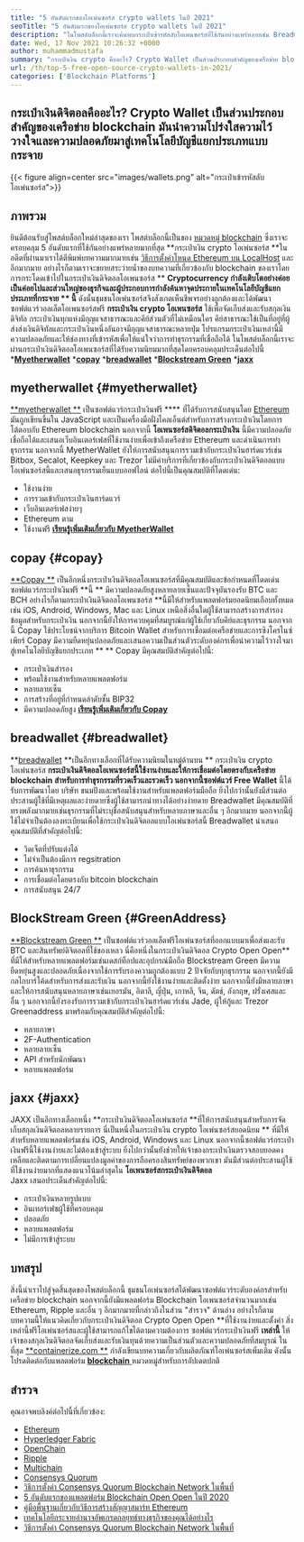 ```yaml
---
title: "5 อันดับแรกของโอเพ่นซอร์ส crypto wallets ในปี 2021" 
seoTitle: "5 อันดับแรกของโอเพ่นซอร์ส crypto wallets ในปี 2021" 
description: "ในโพสต์บล็อกนี้เราจะค้นพบกระเป๋าเข้ารหัสลับโอเพนซอร์สที่ใช้กันอย่างแพร่หลายเช่น Breadwallet, Copay, Jaxx, Greenaddress และ Myetherwallet" 
date: Wed, 17 Nov 2021 10:26:32 +0000
author: muhammadmustafa
summary: "กระเป๋าเงิน crypto คืออะไร? Crypto Wallet เป็นส่วนประกอบสำคัญของเครือข่าย blockchain มันนำความโปร่งใสความไว้วางใจและความปลอดภัยมาสู่เทคโนโลยีบัญชีแยกประเภทแบบกระจาย" 
url: /th/top-5-free-open-source-crypto-wallets-in-2021/
categories: ['Blockchain Platforms']
---
```


## กระเป๋าเงินดิจิตอลคืออะไร? Crypto Wallet เป็นส่วนประกอบสำคัญของเครือข่าย blockchain มันนำความโปร่งใสความไว้วางใจและความปลอดภัยมาสู่เทคโนโลยีบัญชีแยกประเภทแบบกระจาย

{{< figure align=center src="images/wallets.png" alt="กระเป๋าเข้ารหัสลับโอเพ่นซอร์ส">}}


## ภาพรวม
ยินดีต้อนรับสู่โพสต์บล็อกใหม่ล่าสุดของเรา โพสต์บล็อกนี้เป็นของ [หมวดหมู่ blockchain][1] ซึ่งเราจะครอบคลุม 5 อันดับแรกที่ใช้กันอย่างแพร่หลายมากที่สุด **กระเป๋าเงิน crypto โอเพ่นซอร์ส  **ในอดีตที่ผ่านมาเราได้ตีพิมพ์บทความมากมายเช่น [วิธีการตั้งค่าโหนด Ethereum บน LocalHost][2] และอีกมากมาย อย่างไรก็ตามเราจะขยายสระว่ายน้ำของบทความที่เกี่ยวข้องกับ blockchain ของเราโดยการกระโดดเข้าไปในกระเป๋าเงินดิจิตอลโอเพนซอร์ส **   **Cryptocurrency กำลังเติบโตอย่างค่อยเป็นค่อยไปและส่วนใหญ่ของธุรกิจและผู้ประกอบการกำลังค้นหาจุดประกายในเทคโนโลยีบัญชีแยกประเภทที่กระจาย **  นี้**  ดังนั้นชุมชนโอเพ่นซอร์สจึงสังเกตเห็นชีพจรอย่างถูกต้องและได้พัฒนาซอฟต์แวร์วอลเล็ตโอเพนซอร์สฟรี
**กระเป๋าเงิน crypto โอเพนซอร์ส**  ใช้เพื่อจัดเก็บส่งและรับสกุลเงินดิจิทัล กระเป๋าเงินทุกแห่งมีกุญแจสาธารณะและคีย์ส่วนตัวที่ไม่เหมือนใคร คีย์สาธารณะใช้เป็นที่อยู่ที่ผู้ส่งส่งเงินดิจิทัลและกระเป๋าเงินหนึ่งอันอาจมีกุญแจสาธารณะหลายปุ่ม โปรแกรมกระเป๋าเงินเหล่านี้มีความปลอดภัยและให้ช่องทางที่เข้ารหัสเพื่อให้แน่ใจว่าการทำธุรกรรมที่เชื่อถือได้ ในโพสต์บล็อกนี้เราจะผ่านกระเป๋าเงินดิจิตอลโอเพนซอร์สที่ได้รับความนิยมมากที่สุดโดยครอบคลุมประเด็นต่อไปนี้
  ***[Myetherwallet][3]** 
  ***[copay][4]** 
  ***[breadwallet][5]** 
  ***[Blockstream Green][6]** 
  ***[jaxx][7]** 

## myetherwallet   {#myetherwallet}
[**myetherwallet **][8] เป็นซอฟต์แวร์กระเป๋าเงินฟรี  ****  ที่ได้รับการสนับสนุนโดย [Ethereum][9] มันถูกเขียนขึ้นใน JavaScript และเป็นเครื่องมือฝั่งไคลเอ็นต์สำหรับการสร้างกระเป๋าเงินโดยการโต้ตอบกับ Ethereum blockchain นอกจากนี้  **โอเพนซอร์สดิจิตอลกระเป๋าเงิน**   นี้มีความปลอดภัยเชื่อถือได้และเสนอเว็บอินเตอร์เฟสที่ใช้งานง่ายเพื่อเข้าถึงเครือข่าย Ethereum และดำเนินการทำธุรกรรม นอกจากนี้ MyetherWallet ยังให้การสนับสนุนการรวมเข้ากับกระเป๋าเงินฮาร์ดแวร์เช่น Bitbox, Secalot, Keepkey และ Trezor ไม่มีค่าบริการที่เกี่ยวข้องกับกระเป๋าเงินดิจิตอลแบบโอเพ่นซอร์สนี้และเสนอธุรกรรมเย็นแบบออฟไลน์
ต่อไปนี้เป็นคุณสมบัติที่โดดเด่น:
  * ใช้งานง่าย
  * การรวมเข้ากับกระเป๋าเงินฮาร์ดแวร์
  * เว็บอินเตอร์เฟสง่ายๆ
  * Ethereum ตาม
  * ใช้งานฟรี
[**เรียนรู้เพิ่มเติมเกี่ยวกับ MyetherWallet** ][8]

## copay   {#copay}
[**Copay **][10] เป็นอีกหนึ่งกระเป๋าเงินดิจิตอลโอเพนซอร์สที่มีคุณสมบัติและข้อกำหนดที่โดดเด่น ซอฟต์แวร์กระเป๋าเงินฟรี  **นี้ **  มีความปลอดภัยสูงหลายลายเซ็นและปัจจุบันรองรับ BTC และ BCH อย่างไรก็ตามกระเป๋าเงินดิจิตอลโอเพนซอร์ส  **นี้มีให้สำหรับแพลตฟอร์มยอดนิยมเกือบทั้งหมดเช่น iOS, Android, Windows, Mac และ Linux เหนือสิ่งอื่นใดผู้ใช้สามารถสร้างการสำรองข้อมูลสำหรับกระเป๋าเงิน นอกจากนี้ยังให้การควบคุมที่สมบูรณ์แก่ผู้ใช้เกี่ยวกับคีย์และธุรกรรม นอกจากนี้ Copay ใช้ประโยชน์จากบริการ Bitcoin Wallet สำหรับการเชื่อมต่อเครือข่ายและการซิงโครไนซ์เพียร์ Copay มีความยืดหยุ่นปลอดภัยและเสนอความเป็นส่วนตัวระดับองค์กรเพื่อนำความไว้วางใจมาสู่เทคโนโลยีบัญชีแยกประเภท ** ** 
Copay มีคุณสมบัติสำคัญต่อไปนี้:
  * กระเป๋าเงินสำรอง
  * พร้อมใช้งานสำหรับหลายแพลตฟอร์ม
  * หลายลายเซ็น
  * การสร้างที่อยู่ที่กำหนดลำดับชั้น BIP32
  * มีความปลอดภัยสูง
**[เรียนรู้เพิ่มเติมเกี่ยวกับ Copay][11]** 

## **breadwallet** {#breadwallet}
**[breadwallet][12]  **เป็นอีกทางเลือกที่ได้รับความนิยมในหมู่ด้านบน **  กระเป๋าเงิน crypto โอเพ่นซอร์ส  **กระเป๋าเงินดิจิตอลโอเพนซอร์สนี้ใช้งานง่ายและให้การเชื่อมต่อโดยตรงกับเครือข่าย blockchain สำหรับการทำธุรกรรมที่รวดเร็วและรวดเร็ว นอกจากนี้ซอฟต์แวร์ Free Wallet**   นี้ได้รับการพัฒนาโดย บริษัท ขนมปังและพร้อมใช้งานสำหรับแพลตฟอร์มมือถือ ยิ่งไปกว่านั้นยังมีส่วนต่อประสานผู้ใช้ที่มีเหตุผลและง่ายดายซึ่งผู้ใช้สามารถนำทางได้อย่างง่ายดาย Breadwallet มีคุณสมบัติที่ทรงพลังมากมายเช่นธุรกรรมที่ไม่ระบุชื่อสนับสนุนสำหรับหลายภาษาและอื่น ๆ อีกมากมาย นอกจากนี้ผู้ใช้ไม่จำเป็นต้องลงทะเบียนเพื่อใช้กระเป๋าเงินดิจิตอลแบบโอเพ่นซอร์สนี้
Breadwallet นำเสนอคุณสมบัติที่สำคัญต่อไปนี้:
  * วิดเจ็ตที่ปรับแต่งได้
  * ไม่จำเป็นต้องมีการ regsitration
  * การค้นหาธุรกรรม
  * การเชื่อมต่อโดยตรงกับ bitcoin blockchain
  * การสนับสนุน 24/7

## BlockStream Green   {#GreenAddress}
[**Blockstream Green **][13] เป็นซอฟต์แวร์วอลเล็ตฟรีโอเพ่นซอร์สที่ออกแบบมาเพื่อส่งและรับ BTC และสินทรัพย์ดิจิตอลที่ใช้ของเหลว นี่คือหนึ่งในกระเป๋าเงินดิจิตอล Crypto Open Open**  ที่มีให้สำหรับหลายแพลตฟอร์มเช่นเดสก์ท็อปและอุปกรณ์มือถือ Blockstream Green มีความยืดหยุ่นสูงและปลอดภัยเนื่องจากใช้การรับรองความถูกต้องแบบ 2 ปัจจัยกับทุกธุรกรรม นอกจากนี้ยังมีกลไกบาร์โค้ดสำหรับการส่งและรับเงิน นอกจากนี้ยังใช้งานง่ายและติดตั้งง่าย นอกจากนี้ยังมีหลายภาษาและให้การสนับสนุนหลายภาษาเช่นเยอรมัน, อิตาลี, ญี่ปุ่น, เกาหลี, จีน, ดัตช์, อังกฤษ, ฝรั่งเศสและอื่น ๆ นอกจากนี้ยังรองรับการรวมเข้ากับกระเป๋าเงินฮาร์ดแวร์เช่น Jade, ผู้ให้กู้และ Trezor
Greenaddress มาพร้อมกับคุณสมบัติสำคัญต่อไปนี้:
  * หลายภาษา
  * 2F-Authentication
  * หลายลายเซ็น
  * API สำหรับนักพัฒนา
  * หลายแพลตฟอร์ม

## jaxx   {#jaxx}
JAXX เป็นอีกทางเลือกหนึ่ง **กระเป๋าเงินดิจิตอลโอเพ่นซอร์ส  **ที่ให้การสนับสนุนสำหรับการจัดเก็บสกุลเงินดิจิตอลหลายรายการ นี่เป็นหนึ่งในกระเป๋าเงิน crypto โอเพ่นซอร์สยอดนิยม **  ที่มีให้สำหรับหลายแพลตฟอร์มเช่น iOS, Android, Windows และ Linux นอกจากนี้ซอฟต์แวร์กระเป๋าเงินฟรีนี้ใช้งานง่ายและไม่ต้องเข้าสู่ระบบ ยิ่งไปกว่านั้นยังช่วยให้เจ้าของกระเป๋าเงินตรวจสอบยอดคงเหลือและติดตามการเปลี่ยนแปลงมูลค่าของการถือครองสินทรัพย์ของพวกเขา มันมีส่วนต่อประสานผู้ใช้ที่ใช้งานง่ายมากที่แสดงแนวโน้มล่าสุดใน  **โอเพนซอร์สกระเป๋าเงินดิจิตอล**  
Jaxx เสนอประเด็นสำคัญต่อไปนี้:
  * กระเป๋าเงินหลายรูปแบบ
  * อินเทอร์เฟซผู้ใช้ที่ครอบคลุม
  * ปลอดภัย
  * หลายแพลตฟอร์ม
  * ไม่มีการเข้าสู่ระบบ

## บทสรุป
สิ่งนี้นำเราไปสู่จุดสิ้นสุดของโพสต์บล็อกนี้ ชุมชนโอเพ่นซอร์สได้พัฒนาซอฟต์แวร์ระดับองค์กรสำหรับเครือข่าย blockchain นอกจากนี้ยังมีแพลตฟอร์ม Blockchain โอเพนซอร์สจำนวนมากเช่น Ethereum, Ripple และอื่น ๆ อีกมากมายที่กล่าวถึงในส่วน "สำรวจ" ด้านล่าง อย่างไรก็ตามบทความนี้ให้แนวคิดเกี่ยวกับกระเป๋าเงินดิจิตอล Crypto Open Open **ที่ใช้งานง่ายและตั้งค่า สิ่งเหล่านี้ฟรีโอเพ่นซอร์สและผู้ใช้สามารถแก้ไขได้ตามความต้องการ ซอฟต์แวร์กระเป๋าเงินฟรี  **เหล่านี้**   ให้เจ้าของสกุลเงินดิจิตอลจัดเก็บส่งและรับเงินทุนด้วยความเป็นส่วนตัวและความปลอดภัยที่สมบูรณ์
ในที่สุด [**containerize.com **][14] กำลังเขียนบทความเกี่ยวกับผลิตภัณฑ์โอเพ่นซอร์สเพิ่มเติม ดังนั้นโปรดติดต่อกับแพลตฟอร์ม [ **blockchain**  ][1] หมวดหมู่สำหรับการอัปเดตปกติ

## สำรวจ
คุณอาจพบลิงค์ต่อไปนี้ที่เกี่ยวข้อง:
  * [Ethereum][9]
  * [Hyperledger Fabric][15]
  * [OpenChain][16]
  * [Ripple][17]
  * [Multichain][18]
  * [Consensys Quorum][19]
  * [วิธีการตั้งค่า Consensys Quorum Blockchain Network ในพื้นที่][20]
  * [5 อันดับแรกของแพลตฟอร์ม Blockchain Open Open ในปี 2020][21]
  * [คู่มือพื้นฐานเกี่ยวกับวิธีการสร้างสัญญาสมาร์ท Ethereum][22]
  * [เทคโนโลยีกระจายอำนาจอัพเกรดกลยุทธ์ทางธุรกิจของคุณได้อย่างไร][23]
  * [วิธีการตั้งค่า Consensys Quorum Blockchain Network ในพื้นที่][20]

  
[1]: https://products.containerize.com/blockchain-platforms/
[2]: https://blog.containerize.com/blockchain-platforms/what-is-testnet-how-to-deploy-it-ethereum-testnet/
[3]: #MyEtherWallet
[4]: #Copay
[5]: #Breadwallet
[6]: #GreenAddress
[7]: #Jaxx
[8]: https://www.myetherwallet.com/
[9]: https://products.containerize.com/blockchain-platforms/ethereum
[10]: https://github.com/bitpay/copay
[11]: //github.com/bitpay/copay
[12]: https://brd.com/
[13]: https://blockstream.com/green/
[14]: https://www.containerize.com/
[15]: https://products.containerize.com/blockchain-platforms/hyperledger-fabric
[16]: https://products.containerize.com/blockchain-platforms/openchain
[17]: https://products.containerize.com/blockchain-platforms/ripple
[18]: https://products.containerize.com/blockchain-platforms/multichain
[19]: https://products.containerize.com/blockchain-platforms/consensys-quorum
[20]: https://blog.containerize.com/blockchain-platforms/how-to-setup-consensys-quorum-blockchain-network-locally/
[21]: https://blog.containerize.com/blockchain-platforms/top-5-open-source-blockchain-platforms-in-2020/
[22]: https://blog.containerize.com/
[23]: https://blog.containerize.com/2020/11/27/how-decentralized-technology-upgrades-your-business-strategy/
